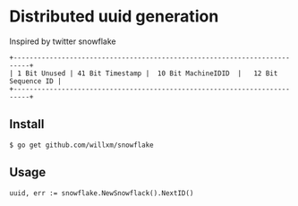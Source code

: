 # Distributed uuid generation
Inspired by twitter snowflake

```
+--------------------------------------------------------------------------+
| 1 Bit Unused | 41 Bit Timestamp |  10 Bit MachineIDID  |   12 Bit Sequence ID |
+--------------------------------------------------------------------------+
```

## Install
```shell
$ go get github.com/willxm/snowflake
```

## Usage

```golang
uuid, err := snowflake.NewSnowflack().NextID()
```